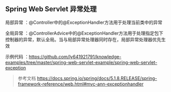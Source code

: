 Spring Web Servlet 异常处理
-

局部异常 ：@Controller中的@ExceptionHandler方法用于处理当前类中的异常

全局异常 ：@ControllerAdvice中的@ExceptionHandler方法用于处理指定包下控制器的异常，默认全局。当与局部异常处理器同时存在，局部异常处理器优先生效

示例代码 ：https://github.com/ly641921791/knowledge-examples/tree/master/spring-web-servlet-example/spring-web-servlet-exception

> 参考文档 https://docs.spring.io/spring/docs/5.1.8.RELEASE/spring-framework-reference/web.html#mvc-ann-exceptionhandler